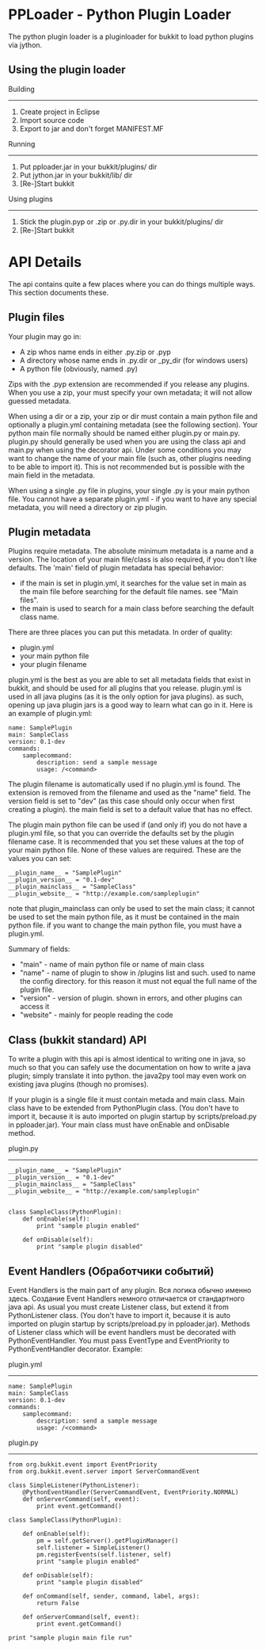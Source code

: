 PPLoader - Python Plugin Loader
====================

The python plugin loader is a pluginloader for bukkit to load python plugins
via jython. 


Using the plugin loader
-----------------------

Building
********


1. Create project in Eclipse
2. Import source code
3. Export to jar and don't forget MANIFEST.MF


Running
*******

1. Put pploader.jar in your bukkit/plugins/ dir
2. Put jython.jar in your bukkit/lib/ dir
3. [Re-]Start bukkit

Using plugins
*************

1. Stick the plugin.pyp or .zip or .py.dir in your bukkit/plugins/ dir
2. [Re-]Start bukkit



API Details
===========

The api contains quite a few places where you can do things multiple ways. This
section documents these.

Plugin files
------------

Your plugin may go in:

- A zip whos name ends in either .py.zip or .pyp
- A directory whose name ends in .py.dir or \_py_dir (for windows users)
- A python file (obviously, named .py)

Zips with the .pyp extension are recommended if you release any plugins. When
you use a zip, your must specify your own metadata; it will not allow guessed
metadata.

When using a dir or a zip, your zip or dir must contain a main python file and
optionally a plugin.yml containing metadata (see the following section). Your
python main file normally should be named either plugin.py or main.py.
plugin.py should generally be used when you are using the class api and main.py
when using the decorator api. Under some conditions you may want to change the
name of your main file (such as, other plugins needing to be able to import
it). This is not recommended but is possible with the main field in the
metadata.

When using a single .py file in plugins, your single .py is your main python
file. You cannot have a separate plugin.yml - if you want to have any special
metadata, you will need a directory or zip plugin.

Plugin metadata
---------------

Plugins require metadata. The absolute minimum metadata is a name and a version.
The location of your main file/class is also required, if you don't like
defaults. The 'main' field of plugin metadata has special behavior:

- if the main is set in plugin.yml, it searches for the value set in main as
   the main file before searching for the default file names. see "Main files".
- the main is used to search for a main class before searching the default
   class name.

There are three places you can put this metadata. In order of quality:

- plugin.yml
- your main python file
- your plugin filename

plugin.yml is the best as you are able to set all metadata fields that exist
in bukkit, and should be used for all plugins that you release. plugin.yml is
used in all java plugins (as it is the only option for java plugins). as such,
opening up java plugin jars is a good way to learn what can go in it. Here is
an example of plugin.yml:

    name: SamplePlugin
    main: SampleClass
    version: 0.1-dev
    commands:
        samplecommand:
            description: send a sample message
            usage: /<command>

The plugin filename is automatically used if no plugin.yml is found. The
extension is removed from the filename and used as the "name" field.
The version field is set to "dev" (as this case should only occur when first
creating a plugin). the main field is set to a default value that has no
effect.

The plugin main python file can be used if (and only if) you do not have a
plugin.yml file, so that you can override the defaults set by the plugin
filename case. It is recommended that you set these values at the top of your
main python file. None of these values are required. These are the values you
can set:

    __plugin_name__ = "SamplePlugin"
    __plugin_version__ = "0.1-dev"
    __plugin_mainclass__ = "SampleClass"
    __plugin_website__ = "http://example.com/sampleplugin"

note that plugin_mainclass can only be used to set the main class; it
cannot be used to set the main python file, as it must be contained in the
main python file. if you want to change the main python file, you must have a
plugin.yml.

Summary of fields:

- "main" - name of main python file or name of main class
- "name" - name of plugin to show in /plugins list and such. used to name the
   config directory. for this reason it must not equal the full name of the
   plugin file.
- "version" - version of plugin. shown in errors, and other plugins can access it
- "website" - mainly for people reading the code

Class (bukkit standard) API
---------------------------

To write a plugin with this api is almost identical to writing one in java, so
much so that you can safely use the documentation on how to write a java
plugin; simply translate it into python. the java2py tool may even work on
existing java plugins (though no promises).

If your plugin is a single file it must contain metada and main class.
Main class have to be extended from PythonPlugin class. (You don't have to 
import it, because it is auto imported on plugin startup by scripts/preload.py 
in pploader.jar). Your main class must have onEnable and onDisable method.

plugin.py
*********

    __plugin_name__ = "SamplePlugin"
    __plugin_version__ = "0.1-dev"
    __plugin_mainclass__ = "SampleClass"
    __plugin_website__ = "http://example.com/sampleplugin"
    
    
    class SampleClass(PythonPlugin):
        def onEnable(self):            
            print "sample plugin enabled"
        
        def onDisable(self):
            print "sample plugin disabled"
            

Event Handlers (Обработчики событий)
-----------------------------------

Event Handlers is the main part of any plugin. Вся логика 
обычно именно здесь. Создание Event Handlers немного отличается от стандартного 
java api. As usual you must create Listener class, but extend it from 
PythonListener class. (You don't have to import it, because it is auto imported 
on plugin startup by scripts/preload.py in pploader.jar). Methods of Listener
class which will be event handlers must be decorated with PythonEventHandler. 
You must pass EventType and EventPriority to PythonEventHandler decorator. 
Example: 

plugin.yml
**********

    name: SamplePlugin
    main: SampleClass
    version: 0.1-dev
    commands:
        samplecommand:
            description: send a sample message
            usage: /<command>

plugin.py
*********

    from org.bukkit.event import EventPriority
    from org.bukkit.event.server import ServerCommandEvent

    class SimpleListener(PythonListener):
        @PythonEventHandler(ServerCommandEvent, EventPriority.NORMAL)
        def onServerCommand(self, event):
            print event.getCommand()  
            
    class SampleClass(PythonPlugin):

        def onEnable(self):
            pm = self.getServer().getPluginManager()
            self.listener = SimpleListener()
            pm.registerEvents(self.listener, self)
            print "sample plugin enabled"

        def onDisable(self):
            print "sample plugin disabled"

        def onCommand(self, sender, command, label, args):
            return False

        def onServerCommand(self, event):
            print event.getCommand()
      
    print "sample plugin main file run"
